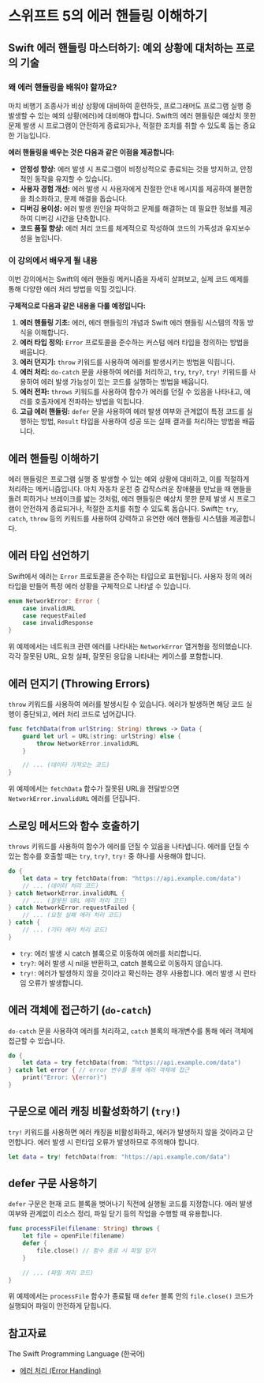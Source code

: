 # 스위프트 5의 에러 핸들링 이해하기

## Swift 에러 핸들링 마스터하기: 예외 상황에 대처하는 프로의 기술

### 왜 에러 핸들링을 배워야 할까요?

마치 비행기 조종사가 비상 상황에 대비하여 훈련하듯, 프로그래머도 프로그램 실행 중 발생할 수 있는 예외 상황(에러)에 대비해야 합니다. Swift의 에러 핸들링은 예상치 못한 문제 발생 시 프로그램이 안전하게 종료되거나, 적절한 조치를 취할 수 있도록 돕는 중요한 기능입니다.

**에러 핸들링을 배우는 것은 다음과 같은 이점을 제공합니다:**

* **안정성 향상:** 에러 발생 시 프로그램이 비정상적으로 종료되는 것을 방지하고, 안정적인 동작을 유지할 수 있습니다.
* **사용자 경험 개선:** 에러 발생 시 사용자에게 친절한 안내 메시지를 제공하여 불편함을 최소화하고, 문제 해결을 돕습니다.
* **디버깅 용이성:** 에러 발생 원인을 파악하고 문제를 해결하는 데 필요한 정보를 제공하여 디버깅 시간을 단축합니다.
* **코드 품질 향상:** 에러 처리 코드를 체계적으로 작성하여 코드의 가독성과 유지보수성을 높입니다.

### 이 강의에서 배우게 될 내용

이번 강의에서는 Swift의 에러 핸들링 메커니즘을 자세히 살펴보고, 실제 코드 예제를 통해 다양한 에러 처리 방법을 익힐 것입니다.

**구체적으로 다음과 같은 내용을 다룰 예정입니다:**

1. **에러 핸들링 기초:** 에러, 에러 핸들링의 개념과 Swift 에러 핸들링 시스템의 작동 방식을 이해합니다.
2. **에러 타입 정의:** `Error` 프로토콜을 준수하는 커스텀 에러 타입을 정의하는 방법을 배웁니다.
3. **에러 던지기:** `throw` 키워드를 사용하여 에러를 발생시키는 방법을 익힙니다.
4. **에러 처리:** `do-catch` 문을 사용하여 에러를 처리하고, `try`, `try?`, `try!` 키워드를 사용하여 에러 발생 가능성이 있는 코드를 실행하는 방법을 배웁니다.
5. **에러 전파:** `throws` 키워드를 사용하여 함수가 에러를 던질 수 있음을 나타내고, 에러를 호출자에게 전파하는 방법을 익힙니다.
6. **고급 에러 핸들링:** `defer` 문을 사용하여 에러 발생 여부와 관계없이 특정 코드를 실행하는 방법, `Result` 타입을 사용하여 성공 또는 실패 결과를 처리하는 방법을 배웁니다.

## 에러 핸들링 이해하기

에러 핸들링은 프로그램 실행 중 발생할 수 있는 예외 상황에 대비하고, 이를 적절하게 처리하는 메커니즘입니다. 마치 자동차 운전 중 갑작스러운 장애물을 만났을 때 핸들을 돌려 피하거나 브레이크를 밟는 것처럼, 에러 핸들링은 예상치 못한 문제 발생 시 프로그램이 안전하게 종료되거나, 적절한 조치를 취할 수 있도록 돕습니다. Swift는 `try`, `catch`, `throw` 등의 키워드를 사용하여 강력하고 유연한 에러 핸들링 시스템을 제공합니다.

## 에러 타입 선언하기

Swift에서 에러는 `Error` 프로토콜을 준수하는 타입으로 표현됩니다. 사용자 정의 에러 타입을 만들어 특정 에러 상황을 구체적으로 나타낼 수 있습니다.

```swift
enum NetworkError: Error {
    case invalidURL
    case requestFailed
    case invalidResponse
}
```

위 예제에서는 네트워크 관련 에러를 나타내는 `NetworkError` 열거형을 정의했습니다. 각각 잘못된 URL, 요청 실패, 잘못된 응답을 나타내는 케이스를 포함합니다.

## 에러 던지기 (Throwing Errors)

`throw` 키워드를 사용하여 에러를 발생시킬 수 있습니다. 에러가 발생하면 해당 코드 실행이 중단되고, 에러 처리 코드로 넘어갑니다.

```swift
func fetchData(from urlString: String) throws -> Data {
    guard let url = URL(string: urlString) else {
        throw NetworkError.invalidURL
    }

    // ... (데이터 가져오는 코드)
}
```

위 예제에서는 `fetchData` 함수가 잘못된 URL을 전달받으면 `NetworkError.invalidURL` 에러를 던집니다.

## 스로잉 메서드와 함수 호출하기

`throws` 키워드를 사용하여 함수가 에러를 던질 수 있음을 나타냅니다. 에러를 던질 수 있는 함수를 호출할 때는 `try`, `try?`, `try!` 중 하나를 사용해야 합니다.

```swift
do {
    let data = try fetchData(from: "https://api.example.com/data")
    // ... (데이터 처리 코드)
} catch NetworkError.invalidURL {
    // ... (잘못된 URL 에러 처리 코드)
} catch NetworkError.requestFailed {
    // ... (요청 실패 에러 처리 코드)
} catch {
    // ... (기타 에러 처리 코드)
}
```

* `try`: 에러 발생 시 catch 블록으로 이동하여 에러를 처리합니다.
* `try?`: 에러 발생 시 nil을 반환하고, catch 블록으로 이동하지 않습니다.
* `try!`: 에러가 발생하지 않을 것이라고 확신하는 경우 사용합니다. 에러 발생 시 런타임 오류가 발생합니다.

## 에러 객체에 접근하기 (`do-catch`)

`do-catch` 문을 사용하여 에러를 처리하고, `catch` 블록의 매개변수를 통해 에러 객체에 접근할 수 있습니다.

```swift
do {
    let data = try fetchData(from: "https://api.example.com/data")
} catch let error { // error 변수를 통해 에러 객체에 접근
    print("Error: \(error)")
}
```

## 구문으로 에러 캐칭 비활성화하기 (`try!`)

`try!` 키워드를 사용하면 에러 캐칭을 비활성화하고, 에러가 발생하지 않을 것이라고 단언합니다. 에러 발생 시 런타임 오류가 발생하므로 주의해야 합니다.

```swift
let data = try! fetchData(from: "https://api.example.com/data") 
```

## defer 구문 사용하기

`defer` 구문은 현재 코드 블록을 벗어나기 직전에 실행될 코드를 지정합니다. 에러 발생 여부와 관계없이 리소스 정리, 파일 닫기 등의 작업을 수행할 때 유용합니다.

```swift
func processFile(filename: String) throws {
    let file = openFile(filename)
    defer {
        file.close() // 함수 종료 시 파일 닫기
    }
    
    // ... (파일 처리 코드)
}
```

위 예제에서는 `processFile` 함수가 종료될 때 `defer` 블록 안의 `file.close()` 코드가 실행되어 파일이 안전하게 닫힙니다.

## 참고자료

The Swift Programming Language (한국어)

- [에러 처리 (Error Handling)](https://bbiguduk.github.io/swift-book-korean/documentation/the-swift-programming-language-korean/errorhandling)
